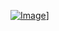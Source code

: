 [![Image](https://img.freepik.com/vecteurs-premium/game-over-dans-style-retro-pixel-art-design-glitch-bruit-isole-fond-blanc-concept-niveau-final-dans-jeux-virtuels-interface-utilisateur-classique-pour-jeux-video-ligne-illustration-vectorielle_342166-224.jpg?w=2000)](https://github.com/Doothrat/TP2-Labyrinthe/blob/main/game-over.md)]
